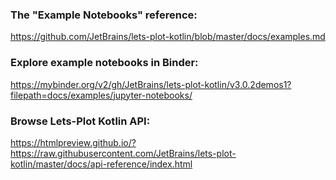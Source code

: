 ### The "Example Notebooks" reference:

https://github.com/JetBrains/lets-plot-kotlin/blob/master/docs/examples.md

### Explore example notebooks in Binder:

https://mybinder.org/v2/gh/JetBrains/lets-plot-kotlin/v3.0.2demos1?filepath=docs/examples/jupyter-notebooks/

### Browse Lets-Plot Kotlin API:

https://htmlpreview.github.io/?https://raw.githubusercontent.com/JetBrains/lets-plot-kotlin/master/docs/api-reference/index.html